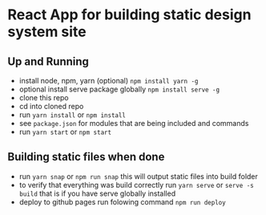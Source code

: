 # React App for building static design system site

## Up and Running
- install node, npm, yarn (optional) `npm install yarn -g`
- optional install serve package globally `npm install serve -g`
- clone this repo
- cd into cloned repo
- run `yarn install` or `npm install`
- see `package.json` for modules that are being included and commands
- run `yarn start` or `npm start`

## Building static files when done

- run `yarn snap` or `npm run snap` this will output static files into build folder
- to verify that everything was build correctly run `yarn serve` or `serve -s build` that is if you have serve globally installed
- deploy to github pages run folowing command `npm run deploy`


